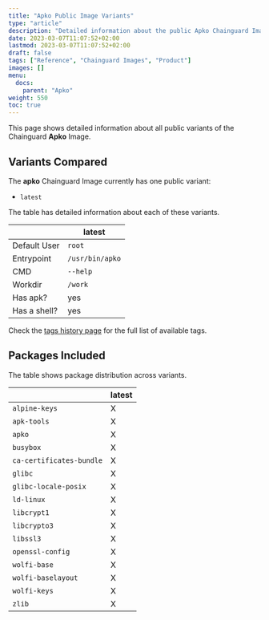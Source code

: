 ```yaml
---
title: "Apko Public Image Variants"
type: "article"
description: "Detailed information about the public Apko Chainguard Image variants"
date: 2023-03-07T11:07:52+02:00
lastmod: 2023-03-07T11:07:52+02:00
draft: false
tags: ["Reference", "Chainguard Images", "Product"]
images: []
menu:
  docs:
    parent: "Apko"
weight: 550
toc: true
---
```


This page shows detailed information about all public variants of the Chainguard **Apko** Image.

## Variants Compared
The **apko** Chainguard Image currently has one public variant: 

- `latest`

The table has detailed information about each of these variants.

|              | latest          |
|--------------|-----------------|
| Default User | `root`          |
| Entrypoint   | `/usr/bin/apko` |
| CMD          | `--help`        |
| Workdir      | `/work`         |
| Has apk?     | yes             |
| Has a shell? | yes             |

Check the [tags history page](/chainguard/chainguard-images/reference/apko/tags_history/) for the full list of available tags.

## Packages Included
The table shows package distribution across variants.

|                          | latest |
|--------------------------|--------|
| `alpine-keys`            | X      |
| `apk-tools`              | X      |
| `apko`                   | X      |
| `busybox`                | X      |
| `ca-certificates-bundle` | X      |
| `glibc`                  | X      |
| `glibc-locale-posix`     | X      |
| `ld-linux`               | X      |
| `libcrypt1`              | X      |
| `libcrypto3`             | X      |
| `libssl3`                | X      |
| `openssl-config`         | X      |
| `wolfi-base`             | X      |
| `wolfi-baselayout`       | X      |
| `wolfi-keys`             | X      |
| `zlib`                   | X      |
